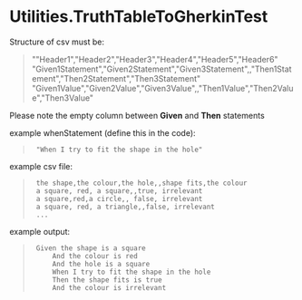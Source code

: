 # Utilities.TruthTableToGherkinTest

Structure of csv must be:
> ""Header1","Header2","Header3","Header4","Header5","Header6"
> "Given1Statement","Given2Statement","Given3Statement",,"Then1Statement","Then2Statement","Then3Statement"
> "Given1Value","Given2Value","Given3Value",,"Then1Value","Then2Value","Then3Value"

Please note the empty column between **Given** and **Then** statements

example whenStatement (define this in the code):
>      "When I try to fit the shape in the hole"
 example csv file:
>      the shape,the colour,the hole,,shape fits,the colour
>      a square, red, a square,,true, irrelevant
>      a square,red,a circle,, false, irrelevant
>      a square, red, a triangle,,false, irrelevant
>      ...

 example output:
>      Given the shape is a square
>          And the colour is red
>          And the hole is a square
>          When I try to fit the shape in the hole
>          Then the shape fits is true
>          And the colour is irrelevant

